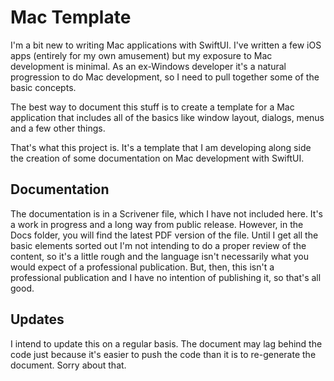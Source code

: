 # Mac Template

I'm a bit new to writing Mac applications with SwiftUI. I've written a few iOS apps (entirely for my
own amusement) but my exposure to Mac development is minimal. As an ex-Windows developer
it's a natural progression to do Mac development, so I need to pull together some of the basic
concepts.

The best way to document this stuff is to create a template for a Mac application that includes all of
the basics like window layout, dialogs, menus and a few other things.

That's what this project is. It's a template that I am developing along side the creation of some
documentation on Mac development with SwiftUI. 

## Documentation

The documentation is in a Scrivener file, which I have not included here. It's a work in progress
and a long way from public release. However, in the Docs folder, you will find the latest PDF version
of the file. Until I get all the basic elements sorted out I'm not intending to do a proper review of the
content, so it's a little rough and the language isn't necessarily what you would expect of a 
professional publication. But, then, this isn't a professional publication and I have no intention of
publishing it, so that's all good.

## Updates

I intend to update this on a regular basis. The document may lag behind the code just because it's easier
to push the code than it is to re-generate the document. Sorry about that.






